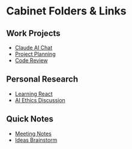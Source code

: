 # Cabinet Folders & Links

## Work Projects
<!-- color: #d1e7dd -->

- [Claude AI Chat](https://claude.ai/chat/123abc) <!-- platform: claude -->
- [Project Planning](https://chatgpt.com/c/456def) <!-- platform: chatgpt -->
- [Code Review](https://gemini.google.com/prompt/789ghi) <!-- platform: gemini -->

## Personal Research
<!-- color: #cff4fc -->
<!-- open: true -->

- [Learning React](https://claude.ai/chat/xyz789) <!-- platform: claude -->
- [AI Ethics Discussion](https://chatgpt.com/c/abc123) <!-- platform: chatgpt -->

## Quick Notes
<!-- color: #fff3cd -->

- [Meeting Notes](https://claude.ai/chat/meeting001) <!-- platform: claude -->
- [Ideas Brainstorm](https://gemini.google.com/prompt/ideas001) <!-- platform: gemini -->